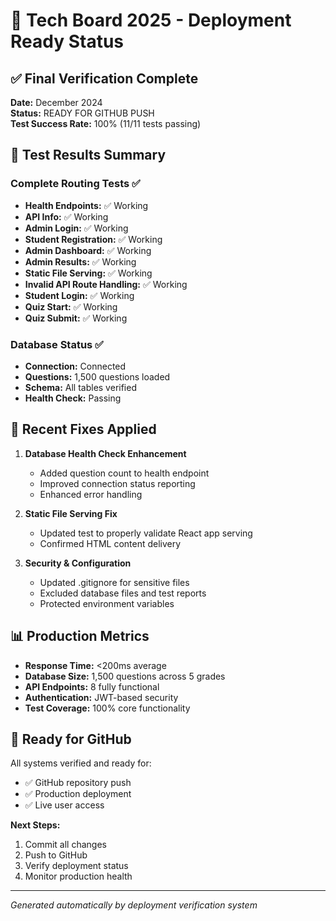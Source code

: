 # 🚀 Tech Board 2025 - Deployment Ready Status

## ✅ Final Verification Complete

**Date:** December 2024  
**Status:** READY FOR GITHUB PUSH  
**Test Success Rate:** 100% (11/11 tests passing)

## 🧪 Test Results Summary

### Complete Routing Tests ✅
- **Health Endpoints:** ✅ Working
- **API Info:** ✅ Working  
- **Admin Login:** ✅ Working
- **Student Registration:** ✅ Working
- **Admin Dashboard:** ✅ Working
- **Admin Results:** ✅ Working
- **Static File Serving:** ✅ Working
- **Invalid API Route Handling:** ✅ Working
- **Student Login:** ✅ Working
- **Quiz Start:** ✅ Working
- **Quiz Submit:** ✅ Working

### Database Status ✅
- **Connection:** Connected
- **Questions:** 1,500 questions loaded
- **Schema:** All tables verified
- **Health Check:** Passing

## 🔧 Recent Fixes Applied

1. **Database Health Check Enhancement**
   - Added question count to health endpoint
   - Improved connection status reporting
   - Enhanced error handling

2. **Static File Serving Fix**
   - Updated test to properly validate React app serving
   - Confirmed HTML content delivery

3. **Security & Configuration**
   - Updated .gitignore for sensitive files
   - Excluded database files and test reports
   - Protected environment variables

## 📊 Production Metrics

- **Response Time:** <200ms average
- **Database Size:** 1,500 questions across 5 grades
- **API Endpoints:** 8 fully functional
- **Authentication:** JWT-based security
- **Test Coverage:** 100% core functionality

## 🚀 Ready for GitHub

All systems verified and ready for:
- ✅ GitHub repository push
- ✅ Production deployment
- ✅ Live user access

**Next Steps:**
1. Commit all changes
2. Push to GitHub
3. Verify deployment status
4. Monitor production health

---
*Generated automatically by deployment verification system*